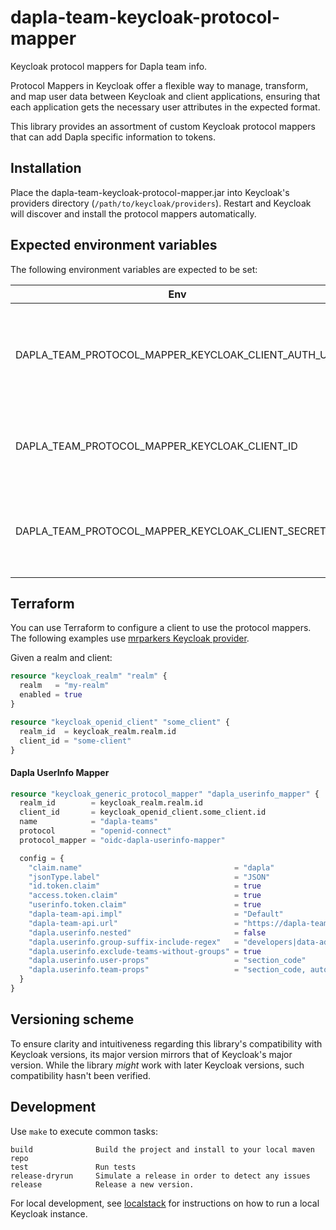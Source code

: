 # dapla-team-keycloak-protocol-mapper

Keycloak protocol mappers for Dapla team info.

Protocol Mappers in Keycloak offer a flexible way to manage, transform, and map user data between Keycloak and client
applications, ensuring that each application gets the necessary user attributes in the expected format.

This library provides an assortment of custom Keycloak protocol mappers that can add Dapla specific information to tokens.

## Installation

Place the dapla-team-keycloak-protocol-mapper.jar into Keycloak's providers directory (`/path/to/keycloak/providers`).
Restart and Keycloak will discover and install the protocol mappers automatically.

## Expected environment variables

The following environment variables are expected to be set:

| Env                                                 | Description                                                              | Example                                                                               |
|-----------------------------------------------------|--------------------------------------------------------------------------|---------------------------------------------------------------------------------------|
| DAPLA_TEAM_PROTOCOL_MAPPER_KEYCLOAK_CLIENT_AUTH_URL | Auth/token URL used by the Keycloak client with access to Dapla Team API | https://auth.external.prod.ssb.cloud.nais.io/realms/ssb/protocol/openid-connect/token |
| DAPLA_TEAM_PROTOCOL_MAPPER_KEYCLOAK_CLIENT_ID       | ID of Keycloak client with access to Dapla Team API                      | dapla-team-protocol-mapper                                                            |
| DAPLA_TEAM_PROTOCOL_MAPPER_KEYCLOAK_CLIENT_SECRET   | Client secret for Keycloak client with access to Dapla Team API          | <some secret>                                                                         |


## Terraform

You can use Terraform to configure a client to use the protocol mappers. The following examples
use [mrparkers Keycloak provider](https://registry.terraform.io/providers/mrparkers/keycloak).

Given a realm and client:

```terraform
resource "keycloak_realm" "realm" {
  realm   = "my-realm"
  enabled = true
}

resource "keycloak_openid_client" "some_client" {
  realm_id  = keycloak_realm.realm.id
  client_id = "some-client"
}
```

#### Dapla UserInfo Mapper

```terraform
resource "keycloak_generic_protocol_mapper" "dapla_userinfo_mapper" {
  realm_id        = keycloak_realm.realm.id
  client_id       = keycloak_openid_client.some_client.id
  name            = "dapla-teams"
  protocol        = "openid-connect"
  protocol_mapper = "oidc-dapla-userinfo-mapper"

  config = {
    "claim.name"                                  = "dapla"
    "jsonType.label"                              = "JSON"
    "id.token.claim"                              = true
    "access.token.claim"                          = true
    "userinfo.token.claim"                        = true
    "dapla-team-api.impl"                         = "Default"
    "dapla-team-api.url"                          = "https://dapla-team-api-v2.prod-bip-app.ssb.no"
    "dapla.userinfo.nested"                       = false
    "dapla.userinfo.group-suffix-include-regex"   = "developers|data-admins"
    "dapla.userinfo.exclude-teams-without-groups" = true
    "dapla.userinfo.user-props"                   = "section_code"
    "dapla.userinfo.team-props"                   = "section_code, autonomy_level, source_data_classification"
  }
}
```

## Versioning scheme

To ensure clarity and intuitiveness regarding this library's compatibility with Keycloak versions,
its major version mirrors that of Keycloak's major version. While the library *might* work with later
Keycloak versions, such compatibility hasn't been verified.


## Development

Use `make` to execute common tasks:
```
build              Build the project and install to your local maven repo
test               Run tests
release-dryrun     Simulate a release in order to detect any issues
release            Release a new version.
```

For local development, see [localstack](localstack/README.md) for instructions on how to run a local Keycloak instance.